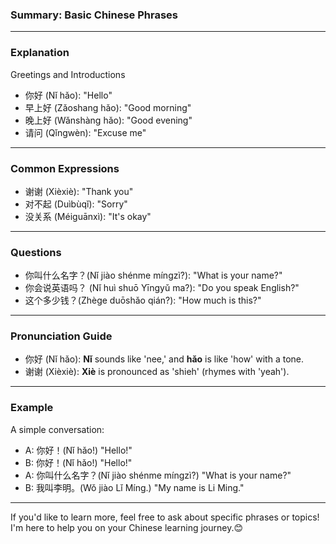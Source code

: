 ### Summary: Basic Chinese Phrases

---

### Explanation

Greetings and Introductions
- 你好 (Nǐ hǎo): "Hello"
- 早上好 (Zǎoshang hǎo): "Good morning"
- 晚上好 (Wǎnshàng hǎo): "Good evening"
- 请问 (Qǐngwèn): "Excuse me"

---

### Common Expressions
- 谢谢 (Xièxiè): "Thank you"
- 对不起 (Duìbùqǐ): "Sorry"
- 没关系 (Méiguānxì): "It's okay"

---

### Questions
- 你叫什么名字？(Nǐ jiào shénme míngzì?): "What is your name?"
- 你会说英语吗？ (Nǐ huì shuō Yīngyǔ ma?): "Do you speak English?"
- 这个多少钱？(Zhège duōshǎo qián?): "How much is this?"

---

### Pronunciation Guide
- 你好 (Nǐ hǎo): **Nǐ** sounds like 'nee,' and **hǎo** is like 'how' with a tone.
- 谢谢 (Xièxiè): **Xiè** is pronounced as 'shieh' (rhymes with 'yeah').

---

### Example
A simple conversation:
- A: 你好！(Nǐ hǎo!) "Hello!"
- B: 你好！(Nǐ hǎo!) "Hello!"
- A: 你叫什么名字？(Nǐ jiào shénme míngzì?) "What is your name?"
- B: 我叫李明。(Wǒ jiào Lǐ Míng.) "My name is Li Ming."

---

If you'd like to learn more, feel free to ask about specific phrases or topics! I'm here to help you on your Chinese learning journey.😊